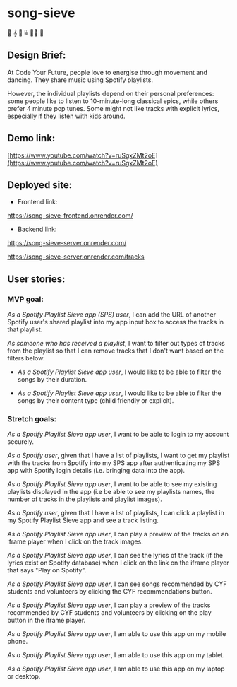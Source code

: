 # song-sieve

🎵 𝄞 🎸 𝄫 🎷🎶 🎻

## Design Brief:

At Code Your Future, people love to energise through movement and dancing. They share music using Spotify playlists.

However, the individual playlists depend on their personal preferences: some people like to listen to 10-minute-long classical epics, while others prefer 4 minute pop tunes. Some might not like tracks with explicit lyrics, especially if they listen with kids around.

## Demo link:

[https://www.youtube.com/watch?v=ruSgxZMt2oE](https://www.youtube.com/watch?v=ruSgxZMt2oE)

## Deployed site:

- Frontend link:

https://song-sieve-frontend.onrender.com/

- Backend link:

https://song-sieve-server.onrender.com/

https://song-sieve-server.onrender.com/tracks

## User stories:

### MVP goal:

_As a Spotify Playlist Sieve app (SPS) user_, I can add the URL of another Spotify user's shared playlist into my app input box to access the tracks in that playlist.

_As someone who has received a playlist_, I want to filter out types of tracks from the playlist so that I can remove tracks that I don't want based on the filters below:

- _As a Spotify Playlist Sieve app user_, I would like to be able to filter the songs by their duration.

- _As a Spotify Playlist Sieve app user_, I would like to be able to filter the songs by their content type (child friendly or explicit).

### Stretch goals:

_As a Spotify Playlist Sieve app user_, I want to be able to login to my account securely.

_As a Spotify user_, given that I have a list of playlists, I want to get my playlist with the tracks from Spotify into my SPS app after authenticating my SPS app with Spotify login details (i.e. bringing data into the app).

_As a Spotify Playlist Sieve app user_, I want to be able to see my existing playlists displayed in the app (i.e be able to see my playlists names, the number of tracks in the playlists and playlist images).

_As a Spotify user_, given that I have a list of playlists, I can click a playlist in my Spotify Playlist Sieve app and see a track listing.

_As a Spotify Playlist Sieve app user_, I can play a preview of the tracks on an iframe player when I click on the track images.

_As a Spotify Playlist Sieve app user_, I can see the lyrics of the track (if the lyrics exist on Spotify database) when I click on the link on the iframe player that says "Play on Spotify".

_As a Spotify Playlist Sieve app user_, I can see songs recommended by CYF students and volunteers by clicking the CYF recommendations button.

_As a Spotify Playlist Sieve app user_, I can play a preview of the tracks recommended by CYF students and volunteers by clicking on the play button in the iframe player.

_As a Spotify Playlist Sieve app user_, I am able to use this app on my mobile phone.

_As a Spotify Playlist Sieve app user_, I am able to use this app on my tablet.

_As a Spotify Playlist Sieve app user_, I am able to use this app on my laptop or desktop.
